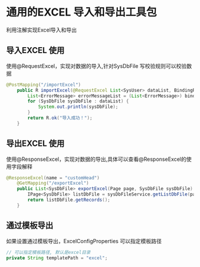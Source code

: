 # 通用的EXCEL 导入和导出工具包
利用注解实现Excel导入和导出

## 导入EXCEL 使用
使用@RequestExcel，实现对数据的导入,针对SysDbFile 写校验规则可以校验数据
```java
@PostMapping("/importExcel")
	public R importExcel(@RequestExcel List<SysUser> dataList, BindingResult bindingResult) {
		List<ErrorMessage> errorMessageList = (List<ErrorMessage>) bindingResult.getTarget();
		for (SysDbFile sysDbFile : dataList) {
		    System.out.println(sysDbFile);
		}
		return R.ok("导入成功！");
	}
```

## 导出EXCEL 使用
使用@ResponseExcel，实现对数据的导出,具体可以查看@ResponseExcel的使用字段解释
```java
@ResponseExcel(name = "customHead")
	@GetMapping("/exportExcel")
	public List<SysDbFile> exportExcel(Page page, SysDbFile sysDbFile) {
		IPage<SysDbFile> listDbFile = sysDbFileService.getListDbFile(page, sysDbFile);
		return listDbFile.getRecords();
	}
```
## 通过模板导出
如果设置通过模板导出，ExcelConfigProperties 可以指定模板路径
```java
// 可以指定模板路径, 默认是excel目录
private String templatePath = "excel";
```